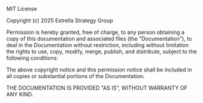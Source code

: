 MIT License

Copyright (c) 2025 Estrella Strategy Group

Permission is hereby granted, free of charge, to any person obtaining a copy
of this documentation and associated files (the "Documentation"), to deal
in the Documentation without restriction, including without limitation the
rights to use, copy, modify, merge, publish, and distribute, subject to
the following conditions:

The above copyright notice and this permission notice shall be included in
all copies or substantial portions of the Documentation.

THE DOCUMENTATION IS PROVIDED "AS IS", WITHOUT WARRANTY OF ANY KIND.
